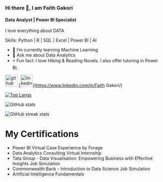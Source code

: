 ### Hi there 👋, I am Faith Gakori
#### Data Analyst | Power BI Specialist
I love everything about DATA

Skills: Python | R | SQL | Excel | Power BI | AI

- 🌱 I’m currently learning Machine Learning 
- 💬 Ask me about Data Analytics 
- ⚡ Fun fact: I love Hiking & Reading Novels. I also offer tutoring in Power BI. 


[<img src='https://cdn.jsdelivr.net/npm/simple-icons@3.0.1/icons/github.svg' alt='github' height='40'>](https://github.com/FaithGakori)  [<img src='https://cdn.jsdelivr.net/npm/simple-icons@3.0.1/icons/linkedin.svg' alt='linkedin' height='40'>](https://www.linkedin.com/in/Faith Gakori/)  

[![Top Langs](https://github-readme-stats.vercel.app/api/top-langs/?username=FaithGakori)](https://github.com/anuraghazra/github-readme-stats)

![GitHub stats](https://github-readme-stats.vercel.app/api?username=FaithGakori&show_icons=true&count_private=true)  

![GitHub streak stats](https://streak-stats.demolab.com/?user=FaithGakori)  




# My Certifications

- Power BI Virtual Case Experience by Forage
- Data Analytics Consulting Virtual Internship
- Tata Group - Data Visualisation: Empowering Business with Effective Insights Job Simulation
- Commonwealth Bank - Introduction to Data Science Job Simulation
- Artificial Intelligence Fundamentals
